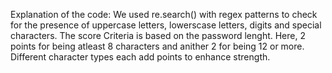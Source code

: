 Explanation of the code:
We used re.search() with regex patterns to check for the presence of uppercase letters, lowerscase letters, digits and special characters.
The score Criteria is based on the password lenght. Here, 2 points for being atleast 8 characters and anither 2 for being 12 or more. Different character types each add points to enhance strength.

